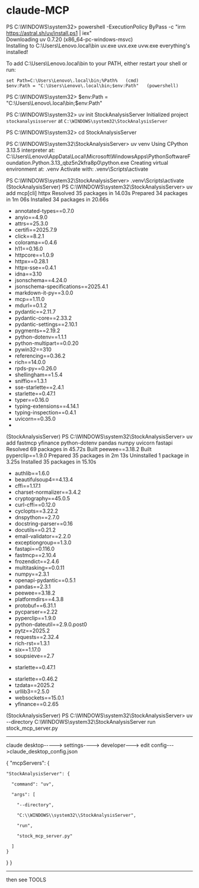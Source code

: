 # claude-MCP
                                                                                                                                                                                                                           
PS C:\WINDOWS\system32> powershell -ExecutionPolicy ByPass -c "irm https://astral.sh/uv/install.ps1 | iex"             
Downloading uv 0.7.20 (x86_64-pc-windows-msvc)                                                                          
Installing to C:\Users\Lenovo\.local\bin
  uv.exe
  uvx.exe
  uvw.exe
everything's installed!

To add C:\Users\Lenovo\.local\bin to your PATH, either restart your shell or run:

    set Path=C:\Users\Lenovo\.local\bin;%Path%   (cmd)
    $env:Path = "C:\Users\Lenovo\.local\bin;$env:Path"   (powershell)

    
PS C:\WINDOWS\system32> $env:Path = "C:\Users\Lenovo\.local\bin;$env:Path"

PS C:\WINDOWS\system32> uv init StockAnalysisServer
Initialized project `stockanalysisserver` at `C:\WINDOWS\system32\StockAnalysisServer`

PS C:\WINDOWS\system32> cd  StockAnalysisServer

PS C:\WINDOWS\system32\StockAnalysisServer> uv venv
Using CPython 3.13.5 interpreter at: C:\Users\Lenovo\AppData\Local\Microsoft\WindowsApps\PythonSoftwareFoundation.Python.3.13_qbz5n2kfra8p0\python.exe
Creating virtual environment at: .venv
Activate with: .venv\Scripts\activate

PS C:\WINDOWS\system32\StockAnalysisServer> .venv\Scripts\activate
(StockAnalysisServer) PS C:\WINDOWS\system32\StockAnalysisServer> uv add mcp[cli] httpx
Resolved 35 packages in 14.03s
Prepared 34 packages in 1m 06s
Installed 34 packages in 20.66s
 + annotated-types==0.7.0
 + anyio==4.9.0
 + attrs==25.3.0
 + certifi==2025.7.9
 + click==8.2.1
 + colorama==0.4.6
 + h11==0.16.0
 + httpcore==1.0.9
 + httpx==0.28.1
 + httpx-sse==0.4.1
 + idna==3.10
 + jsonschema==4.24.0
 + jsonschema-specifications==2025.4.1
 + markdown-it-py==3.0.0
 + mcp==1.11.0
 + mdurl==0.1.2
 + pydantic==2.11.7
 + pydantic-core==2.33.2
 + pydantic-settings==2.10.1
 + pygments==2.19.2
 + python-dotenv==1.1.1
 + python-multipart==0.0.20
 + pywin32==310
 + referencing==0.36.2
 + rich==14.0.0
 + rpds-py==0.26.0
 + shellingham==1.5.4
 + sniffio==1.3.1
 + sse-starlette==2.4.1
 + starlette==0.47.1
 + typer==0.16.0
 + typing-extensions==4.14.1
 + typing-inspection==0.4.1
 + uvicorn==0.35.0
 + 
(StockAnalysisServer) PS C:\WINDOWS\system32\StockAnalysisServer> uv add fastmcp yfinance python-dotenv pandas numpy uvicorn fastapi
Resolved 69 packages in 45.72s
      Built peewee==3.18.2
      Built pyperclip==1.9.0
Prepared 35 packages in 2m 13s
Uninstalled 1 package in 3.25s
Installed 35 packages in 15.10s
 + authlib==1.6.0
 + beautifulsoup4==4.13.4
 + cffi==1.17.1
 + charset-normalizer==3.4.2
 + cryptography==45.0.5
 + curl-cffi==0.12.0
 + cyclopts==3.22.2
 + dnspython==2.7.0
 + docstring-parser==0.16
 + docutils==0.21.2
 + email-validator==2.2.0
 + exceptiongroup==1.3.0
 + fastapi==0.116.0
 + fastmcp==2.10.4
 + frozendict==2.4.6
 + multitasking==0.0.11
 + numpy==2.3.1
 + openapi-pydantic==0.5.1
 + pandas==2.3.1
 + peewee==3.18.2
 + platformdirs==4.3.8
 + protobuf==6.31.1
 + pycparser==2.22
 + pyperclip==1.9.0
 + python-dateutil==2.9.0.post0
 + pytz==2025.2
 + requests==2.32.4
 + rich-rst==1.3.1
 + six==1.17.0
 + soupsieve==2.7
 - starlette==0.47.1
 + starlette==0.46.2
 + tzdata==2025.2
 + urllib3==2.5.0
 + websockets==15.0.1
 + yfinance==0.2.65

(StockAnalysisServer) PS C:\WINDOWS\system32\StockAnalysisServer> uv --directory  C:\WINDOWS\system32\StockAnalysisServer run stock_mcp_server.py




********************************************************************************************
claude desktop-----> settings----> developer---> edit config--->claude_desktop_config.json

{
  "mcpServers": {
  
    "StockAnalysisServer": {
    
      "command": "uv",
      
      "args": [
      
        "--directory",
        
        "C:\\WINDOWS\\system32\\StockAnalysisServer",
        
        "run",
        
        "stock_mcp_server.py"
        
      ]
    }
  }
}

******************************************************************************************************
then see TOOLS
























































